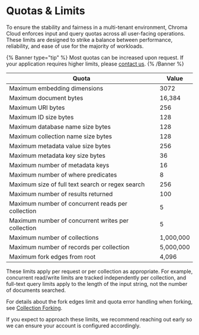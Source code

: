 # Quotas & Limits

To ensure the stability and fairness in a multi-tenant environment, Chroma Cloud enforces input and query quotas across all user-facing operations. These limits are designed to strike a balance between performance, reliability, and ease of use for the majority of workloads.

{% Banner type="tip" %}
Most quotas can be increased upon request. If your application requires higher limits, please [contact us](mailto:support@trychroma.com).
{% /Banner %}




| **Quota** | **Value** |
| --- | --- |
| Maximum embedding dimensions | 3072 |
| Maximum document bytes | 16,384 |
| Maximum URI bytes | 256 |
| Maximum ID size bytes  | 128 |
| Maximum database name size bytes | 128 |
| Maximum collection name size bytes | 128 |
| Maximum metadata value size bytes | 256 |
| Maximum metadata key size bytes | 36 |
| Maximum number of metadata keys | 16 |
| Maximum number of where predicates  | 8 |
| Maximum size of full text search or regex search | 256 |
| Maximum number of results returned | 100 |
| Maximum number of concurrent reads per collection | 5 |
| Maximum number of concurrent writes per collection | 5 |
| Maximum number of collections | 1,000,000 |
| Maximum number of records per collection | 5,000,000 |
| Maximum fork edges from root | 4,096 |

These limits apply per request or per collection as appropriate. For example, concurrent read/write limits are tracked independently per collection, and full-text query limits apply to the length of the input string, not the number of documents searched.

For details about the fork edges limit and quota error handling when forking, see [Collection Forking](./collection-forking).

If you expect to approach these limits, we recommend reaching out early so we can ensure your account is configured accordingly.

